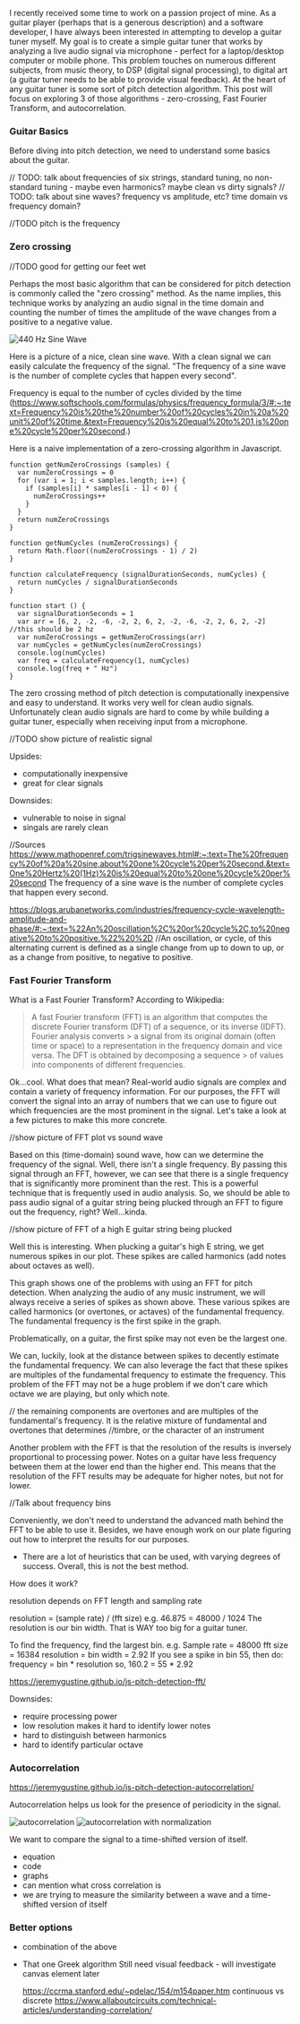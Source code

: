I recently received some time to work on a passion project of mine.  As a guitar player (perhaps that is a generous description) and a software developer, I have always been interested in attempting to develop a guitar tuner myself.  My goal is to create a simple guitar tuner that works by analyzing a live audio signal via microphone - perfect for a laptop/desktop computer or mobile phone.  This problem touches on numerous different subjects, from music theory, to DSP (digital signal processing), to digital art (a guitar tuner needs to be able to provide visual feedback).  At the heart of any guitar tuner is some sort of pitch detection algorithm.  This post will focus on exploring 3 of those algorithms - zero-crossing, Fast Fourier Transform, and autocorrelation.

### Guitar Basics

Before diving into pitch detection, we need to understand some basics about the guitar.

// TODO: talk about frequencies of six strings, standard tuning, no non-standard tuning - maybe even harmonics? maybe clean vs dirty signals?
// TODO: talk about sine waves? frequency vs amplitude, etc? time domain vs frequency domain?

//TODO pitch is the frequency

### Zero crossing

//TODO good for getting our feet wet

Perhaps the most basic algorithm that can be considered for pitch detection is commonly called the "zero crossing" method.  As the name implies, this technique works by analyzing an audio signal in the time domain and counting the number of times the amplitude of the wave changes from a positive to a negative value.

![440 Hz Sine Wave](./images/440_clean_sine.png)

Here is a picture of a nice, clean sine wave. With a clean signal we can easily calculate the frequency of the signal. "The frequency of a sine wave is the number of complete cycles that happen every second".  

Frequency is equal to the number of cycles divided by the time (https://www.softschools.com/formulas/physics/frequency_formula/3/#:~:text=Frequency%20is%20the%20number%20of%20cycles%20in%20a%20unit%20of%20time.&text=Frequency%20is%20equal%20to%201,is%20one%20cycle%20per%20second.)


Here is a naive implementation of a zero-crossing algorithm in Javascript.

```
function getNumZeroCrossings (samples) {
  var numZeroCrossings = 0
  for (var i = 1; i < samples.length; i++) {
    if (samples[i] * samples[i - 1] < 0) {
      numZeroCrossings++
    }
  }
  return numZeroCrossings
}

function getNumCycles (numZeroCrossings) {
  return Math.floor((numZeroCrossings - 1) / 2)
}

function calculateFrequency (signalDurationSeconds, numCycles) {
  return numCycles / signalDurationSeconds
}

function start () {
  var signalDurationSeconds = 1
  var arr = [6, 2, -2, -6, -2, 2, 6, 2, -2, -6, -2, 2, 6, 2, -2] //this should be 2 hz
  var numZeroCrossings = getNumZeroCrossings(arr)
  var numCycles = getNumCycles(numZeroCrossings)
  console.log(numCycles)
  var freq = calculateFrequency(1, numCycles)
  console.log(freq + " Hz")
}

```

The zero crossing method of pitch detection is computationally inexpensive and easy to understand.  It works very well for clean audio signals.  Unfortunately clean audio signals are hard to come by while building a guitar tuner, especially when receiving input from a microphone.

//TODO show picture of realistic signal

Upsides:
- computationally inexpensive
- great for clear signals

Downsides:
- vulnerable to noise in signal
- singals are rarely clean

//Sources https://www.mathopenref.com/trigsinewaves.html#:~:text=The%20frequency%20of%20a%20sine,about%20one%20cycle%20per%20second.&text=One%20Hertz%20(1Hz)%20is%20equal%20to%20one%20cycle%20per%20second
The frequency of a sine wave is the number of complete cycles that happen every second.

https://blogs.arubanetworks.com/industries/frequency-cycle-wavelength-amplitude-and-phase/#:~:text=%22An%20oscillation%2C%20or%20cycle%2C,to%20negative%20to%20positive.%22%20%2D
//An oscillation, or cycle, of this alternating current is defined as a single change from up to down to up, or as a change from positive, to negative to positive.


### Fast Fourier Transform

What is a Fast Fourier Transform? According to Wikipedia:

> A fast Fourier transform (FFT) is an algorithm that computes the discrete Fourier transform (DFT) of a sequence, or its inverse (IDFT). Fourier analysis converts > a signal from its original domain (often time or space) to a representation in the frequency domain and vice versa. The DFT is obtained by decomposing a sequence > of values into components of different frequencies.

Ok...cool. What does that mean? Real-world audio signals are complex and contain a variety of frequency information. For our purposes, the FFT will convert the signal into an array of numbers that we can use to figure out which frequencies are the most prominent in the signal.  Let's take a look at a few pictures to make this more concrete.

//show picture of FFT plot vs sound wave

Based on this (time-domain) sound wave, how can we determine the frequency of the signal.  Well, there isn't a single frequency.  By passing this signal through an FFT, however, we can see that there is a single frequency that is significantly more prominent than the rest.  This is a powerful technique that is frequently used in audio analysis.  So, we should be able to pass audio signal of a guitar string being plucked through an FFT to figure out the frequency, right?  Well...kinda.

//show picture of FFT of a high E guitar string being plucked

Well this is interesting.  When plucking a guitar's high E string, we get numerous spikes in our plot. These spikes are called harmonics (add notes about octaves as well).  

This graph shows one of the problems with using an FFT for pitch detection. When analyzing the audio of any music instrument, we will always receive a series of spikes as shown above. These various spikes are called harmonics (or overtones, or actaves) of the fundamental frequency.  The fundamental frequency is the first spike in the graph.  

Problematically, on a guitar, the first spike may not even be the largest one.

We can, luckily, look at the distance between spikes to decently estimate the fundamental frequency.
We can also leverage the fact that these spikes are multiples of the fundamental frequency to estimate the frequency.
This problem of the FFT may not be a huge problem if we don't care which octave we are playing, but only which note.

// the remaining components are overtones and are multiples of the fundamental's frequency. It is the relative mixture of fundamental and overtones that determines //timbre, or the character of an instrument

Another problem with the FFT is that the resolution of the results is inversely proportional to processing power. Notes on a guitar have less frequency between them at the lower end than the higher end. This means that the resolution of the FFT results may be adequate for higher notes, but not for lower.

//Talk about frequency bins

Conveniently, we don't need to understand the advanced math behind the FFT to be able to use it. Besides, we have enough work on our plate figuring out how to interpret the results for our purposes.


- There are a lot of heuristics that can be used, with varying degrees of success.  Overall, this is not the best method.



How does it work?

resolution depends on FFT length and sampling rate

resolution = (sample rate) / (fft size)
e.g.
46.875 = 48000 / 1024
The resolution is our bin width. That is WAY too big for a guitar tuner.

To find the frequency, find the largest bin.
e.g.
Sample rate = 48000
fft size = 16384
resolution = bin width = 2.92
If you see a spike in bin 55, then do:
frequency = bin * resolution
so, 160.2 = 55 * 2.92

https://jeremygustine.github.io/js-pitch-detection-fft/

Downsides:

- require processing power
- low resolution makes it hard to identify lower notes
- hard to distinguish between harmonics
- hard to identify particular octave

### Autocorrelation

https://jeremygustine.github.io/js-pitch-detection-autocorrelation/

Autocorrelation helps us look for the presence of periodicity in the signal.


![autocorrelation](autocorrelation.gif)
![autocorrelation with normalization](autocorrelation_normalize.gif)

We want to compare the signal to a time-shifted version of itself.  

- equation
- code
- graphs
- can mention what cross correlation is
- we are trying to measure the similarity between a wave and a time-shifted version of itself

### Better options

- combination of the above
- That one Greek algorithm
  Still need visual feedback - will investigate canvas element later
  
  
  
  https://ccrma.stanford.edu/~pdelac/154/m154paper.htm
  continuous vs discrete https://www.allaboutcircuits.com/technical-articles/understanding-correlation/
